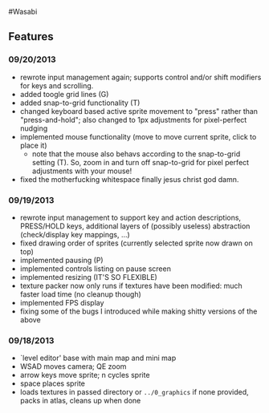 #Wasabi

## Features



### 09/20/2013
 * rewrote input management again; supports control and/or shift modifiers for keys and scrolling.
 * added toogle grid lines (G)
 * added snap-to-grid functionality (T)
 * changed keyboard based active sprite movement to "press" rather than "press-and-hold"; also changed to 1px adjustments for pixel-perfect nudging
 * implemented mouse functionality (move to move current sprite, click to place it)
	 * note that the mouse also behavs according to the snap-to-grid setting (T). So, zoom in and turn off snap-to-grid for pixel perfect adjustments with your mouse!
 * fixed the motherfucking whitespace finally jesus christ god damn.

### 09/19/2013
 * rewrote input management to support key and action descriptions, PRESS/HOLD keys, additional layers of (possibly useless) abstraction (check/display key mappings, ...)
 * fixed drawing order of sprites (currently selected sprite now drawn on top)
 * implemented pausing (P)
 * implemented controls listing on pause screen
 * implemented resizing (IT'S SO FLEXIBLE)
 * texture packer now only runs if textures have been modified: much faster load time (no cleanup though)
 * implemented FPS display
 * fixing some of the bugs I introduced while making shitty versions of the above


### 09/18/2013
 * `level editor' base with main map and mini map
 * WSAD moves camera; QE zoom
 * arrow keys move sprite; n cycles sprite
 * space places sprite
 * loads textures in passed directory or `../0_graphics` if none provided, packs in atlas, cleans up when done
